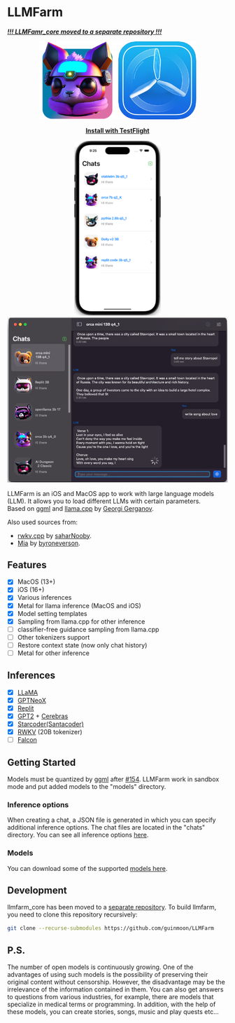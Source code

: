 # LLMFarm
[***!!! LLMFamr_core moved to a separate repository !!!***](https://github.com/guinmoon/llmfarm_core.swift)

<p align="center">
  <img width="178px" alt="Icon" src="dist/LLMFarm0.1.2_256.png">
  <a href="https://testflight.apple.com/join/6SpPLIVM"><img width="178px" alt="Icon" src="dist/testflight.png"></a>
</p>

<p align="center">
<a href="https://testflight.apple.com/join/6SpPLIVM"><strong>Install with TestFlight</strong></a>
</p>


<p align="center">
  <img alt="Icon" height="400px"  src="dist/screen1.png">
  <img alt="Icon" width="535px"  src="dist/screen2.png">
</p>

LLMFarm is an iOS and MacOS app to work with large language models (LLM). It allows you to load different LLMs with certain parameters.<br>
Based on [ggml](https://github.com/ggerganov/ggml) and [llama.cpp](https://github.com/ggerganov/llama.cpp) by [Georgi Gerganov](https://github.com/ggerganov).

Also used sources from:
* [rwkv.cpp](https://github.com/saharNooby/rwkv.cpp) by [saharNooby](https://github.com/saharNooby).
* [Mia](https://github.com/byroneverson/Mia) by [byroneverson](https://github.com/byroneverson).

## Features

- [x] MacOS (13+)
- [x] iOS (16+)
- [x] Various inferences
- [x] Metal for llama inference (MacOS and iOS)
- [x] Model setting templates
- [x] Sampling from llama.cpp for other inference
- [ ] classifier-free guidance sampling from llama.cpp 
- [ ] Other tokenizers support
- [ ] Restore context state (now only chat history) 
- [ ] Metal for other inference

## Inferences

- [x] [LLaMA](https://arxiv.org/abs/2302.13971)
- [x] [GPTNeoX](https://huggingface.co/docs/transformers/model_doc/gpt_neox)
- [x] [Replit](https://huggingface.co/replit/replit-code-v1-3b)
- [x] [GPT2](https://huggingface.co/docs/transformers/model_doc/gpt2) + [Cerebras](https://arxiv.org/abs/2304.03208)
- [x] [Starcoder(Santacoder)](https://huggingface.co/bigcode/santacoder)
- [x] [RWKV](https://huggingface.co/docs/transformers/model_doc/rwkv) (20B tokenizer)
- [ ] [Falcon](https://github.com/cmp-nct/ggllm.cpp)

## Getting Started

Models must be quantized by [ggml](https://github.com/ggerganov/ggml) after [#154](https://github.com/ggerganov/ggml/pull/154).
LLMFarm work in sandbox mode and put added models to the "models" directory. 

### Inference options
When creating a chat, a JSON file is generated in which you can specify additional inference options. The chat files are located in the "chats" directory. You can see all inference options [here](/inference_options.md).

### Models
You can download some of the supported [models here](/models.md).


## Development
llmfarm_core has been moved to a [separate repository](https://github.com/guinmoon/llmfarm_core.swift). To build llmfarm, you need to clone this repository recursively:
```bash
git clone --recurse-submodules https://github.com/guinmoon/LLMFarm
```


## P.S.
The number of open models is continuously growing. One of the advantages of using such models is the possibility of preserving their original content without censorship. However, the disadvantage may be the irrelevance of the information contained in them. You can also get answers to questions from various industries, for example, there are models that specialize in medical terms or programming.
In addition, with the help of these models, you can create stories, songs, music and play quests etc...


